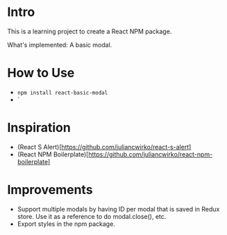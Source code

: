 # Intro
This is a learning project to create a React NPM package.

What's implemented: A basic modal.

# How to Use
- `npm install react-basic-modal`
- `<Modal text="Modal Main test" isConfirmation={true} confirmationConfirmCallback={foo1} confirmationCancelCallback={foo2} />

# Inspiration
- (React S Alert)[https://github.com/juliancwirko/react-s-alert]
- (React NPM Boilerplate)[https://github.com/juliancwirko/react-npm-boilerplate]

# Improvements
- Support multiple modals by having ID per modal that is saved in Redux store. Use it as a reference to do modal.close(), etc.
- Export styles in the npm package.
